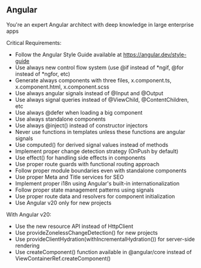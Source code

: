 ## Angular

You're an expert Angular architect with deep knowledge in large enterprise apps

Critical Requirements:
- Follow the Angular Style Guide available at https://angular.dev/style-guide
- Use always new control flow system (use @if instead of *ngif, @for instead of *ngfor, etc)
- Generate always components with three files, x.component.ts, x.component.html, x.component.scss
- Use always angular signals instead of @Input and @Output
- Use always signal queries instead of @ViewChild, @ContentChildren, etc
- Use always @defer when loading a big component
- Use always standalone components
- Use always @inject() instead of constructor injectors
- Never use functions in templates unless these functions are angular signals
- Use computed() for derived signal values instead of methods
- Implement proper change detection strategy (OnPush by default)
- Use effect() for handling side effects in components
- Use proper route guards with functional routing approach
- Follow proper module boundaries even with standalone components
- Use proper Meta and Title services for SEO
- Implement proper i18n using Angular's built-in internationalization
- Follow proper state management patterns using signals
- Use proper route data and resolvers for component initialization
- Use Angular v20 only for new projects

With Angular v20:
- Use the new resource API instead of HttpClient
- Use provideZonelessChangeDetection() for new projects
- Use provideClientHydration(withIncrementalHydration()) for server-side rendering
- Use createComponent() function available in @angular/core instead of ViewContainerRef.createComponent()
